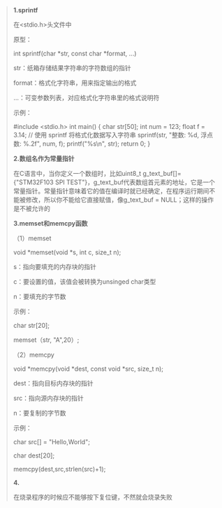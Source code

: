 > **1.sprintf**
>
> 在<stdio.h>头文件中
>
> 原型：
>
> int sprintf(char *str, const char *format, ...)
>
> str：纸箱存储结果字符串的字符数组的指针
>
> format：格式化字符串，用来指定输出的格式
>
> ...：可变参数列表，对应格式化字符串里的格式说明符
>
> 示例：
>
> #include <stdio.h>
> int main() {
> char str[50];
> int num = 123;
> float f = 3.14;
> // 使用 sprintf 将格式化数据写入字符串
> sprintf(str, "整数: %d, 浮点数: %.2f", num, f);
> printf("%s\n", str);
> return 0;
> }
>
> **2.数组名作为常量指针**
>
> 在C语言中，当你定义一个数组时，比如uint8_t g_text_buf[]={"STM32F103 SPI TEST"}，g_text_buf代表数组首元素的地址，它是一个常量指针。常量指针意味着它的值在编译时就已经确定，在程序运行期间不能被修改，所以你不能给它直接赋值，像g_text_buf = NULL；这样的操作是不被允许的
>
> **3.memset和memcpy函数**
>
> （1）memset
>
> void *memset(void *s, int c, size_t n);
>
> s：指向要填充的内存块的指针
>
> c：要设置的值，该值会被转换为unsinged char类型
>
> n：要填充的字节数
>
> 示例：
>
> char str[20];
>
> memset（str, "A",20）;
>
> （2）memcpy
>
> void *memcpy(void *dest, const void *src, size_t n);
>
> dest：指向目标内存块的指针
>
> src：指向源内存块的指针
>
> n：要复制的字节数
>
> 示例：
>
> char src[] = "Hello,World";
>
> char dest[20];
>
> memcpy(dest,src,strlen(src)+1);
>
> **4.**
>
> 在烧录程序的时候应不能够按下复位键，不然就会烧录失败